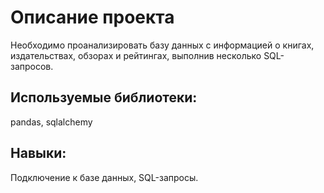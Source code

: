 # Описание проекта

Необходимо проанализировать базу данных с информацией о книгах, издательствах, обзорах и рейтингах, выполнив несколько SQL-запросов.

## Используемые библиотеки:

pandas, sqlalchemy

## Навыки:

Подключение к базе данных, SQL-запросы.
